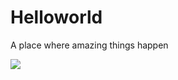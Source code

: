 # Helloworld
A place where amazing things happen

![](https://ws1.sinaimg.cn/large/006tNc79ly1fsjcdc5g4nj30990dwmxo.jpg)
